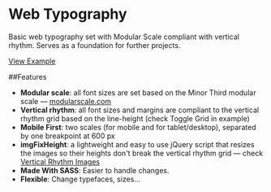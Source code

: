 # Web Typography
Basic web typography set with Modular Scale compliant with vertical rhythm. Serves as a foundation for further projects.

[View Example](http://matejlatin.github.io/Web-Typography/)


##Features
- **Modular scale**: all font sizes are set based on the Minor Third modular scale — [modularscale.com](http://modularscale.com)
- **Vertical rhythm**: all font sizes and margins are compliant to the vertical rhythm grid based on the line-height (check Toggle Grid in example)
- **Mobile First**: two scales (for mobile and for tablet/desktop), separated by one breakpoint at 600 px
- **imgFixHeight**: a lightweight and easy to use jQuery script that resizes the images so their heights don't break the vertical rhythm grid — check [Vertical Rhythm Images]()
- **Made With SASS**: Easier to handle changes.
- **Flexible**: Change typefaces, sizes...